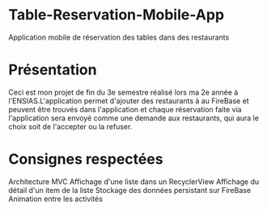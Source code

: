 # Table-Reservation-Mobile-App
Application mobile de réservation des tables dans des restaurants

# Présentation 
Ceci est mon projet de fin du 3e semestre réalisé lors ma 2e année à l'ENSIAS.L'application permet d'ajouter des restaurants à au FireBase et peuvent être trouvés dans l'application et chaque réservation faite via l'application sera envoyé comme une demande aux restaurants, qui aura le choix soit de l'accepter ou la refuser.

# Consignes respectées

Architecture MVC
Affichage d'une liste dans un RecyclerView
Affichage du détail d'un item de la liste
Stockage des données persistant sur FireBase
Animation entre les activités
